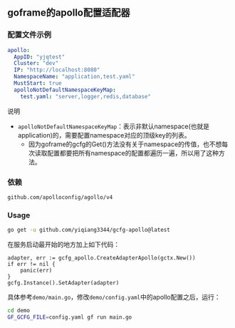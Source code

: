 ## goframe的apollo配置适配器

### 配置文件示例

```yaml
apollo:
  AppID: "yjqtest"
  Cluster: "dev"
  IP: "http://localhost:8080"
  NamespaceName: "application,test.yaml"
  MustStart: true
  apolloNotDefaultNamespaceKeyMap:
    test.yaml: "server,logger,redis,database"
```

说明

- `apolloNotDefaultNamespaceKeyMap`：表示非默认namespace(也就是application)的，需要配置namespace对应的顶级key的列表。
    - 因为goframe的gcfg的Get()方法没有关于namespace的传值，也不想每次读取配置都要把所有namespace的配置都遍历一遍，所以用了这种方法。

### 依赖
`github.com/apolloconfig/agollo/v4`

### Usage

```bash
go get -u github.com/yiqiang3344/gcfg-apollo@latest
```

在服务启动最开始的地方加上如下代码：

```
adapter, err := gcfg_apollo.CreateAdapterApollo(gctx.New())
if err != nil {
    panic(err)
}
gcfg.Instance().SetAdapter(adapter)
```

具体参考`demo/main.go`，修改`demo/config.yaml`中的apollo配置之后，运行：
```bash
cd demo
GF_GCFG_FILE=config.yaml gf run main.go
```